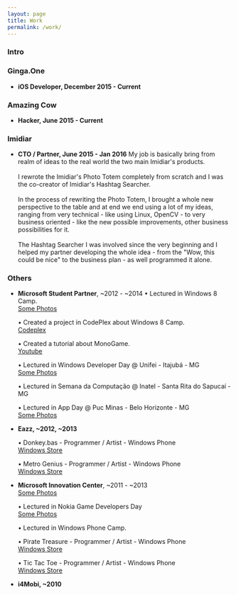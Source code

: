 ```yaml
---
layout: page
title: Work
permalink: /work/
---
```


### Intro

<!-- COWTODO: Write the intro -->


<!-- ####################################################################### -->
<!-- ####################################################################### -->

### Ginga.One

<!-- COWTODO: Write about my job @ Ginga.One -->

* **iOS Developer, December 2015 - Current**



<!-- ####################################################################### -->
<!-- ####################################################################### -->

### Amazing Cow

<!-- COWTODO: Write about my job @ Amazing Cow -->

* **Hacker, June 2015 - Current**


<!-- ####################################################################### -->
<!-- ####################################################################### -->

### Imidiar

* **CTO / Partner,  June 2015 - Jan 2016**
My job is basically bring from realm of ideas to the real world the two main
Imidiar's products. <br><br>
I rewrote the Imidiar's Photo Totem completely from scratch and I was
the co-creator of Imidiar's Hashtag Searcher.<br><br>
In the process of rewriting the Photo Totem, I brought a whole new
perspective to the table and at end we end using a lot of my ideas,
ranging from very technical - like using Linux, OpenCV -
to very business oriented - like the new possible improvements, other business
possibilities for it. <br><br>
The Hashtag Searcher I was involved since the very beginning and I
helped my partner developing the whole idea - from the "Wow, this could be nice"
to the business plan - as well programmed it alone.


<!-- ####################################################################### -->
<!-- ####################################################################### -->

### Others

<!-- COWTODO: Add link Codeplex  -->
<!-- COWTODO: Add photos of the lectures  -->

* **Microsoft Student Partner**, ~2012 - ~2014
    • Lectured in Windows 8 Camp.    
    [Some Photos]()   <!-- COWTODO: Add the photos page. -->

    • Created a project in CodePlex about Windows 8 Camp.    
    [Codeplex](https://win8campbh.codeplex.com/)

    • Created a tutorial about MonoGame.    
    [Youtube](https://www.youtube.com/watch?v=UTtF9Ags26g)

    • Lectured in Windows Developer Day @ Unifei - Itajubá - MG    
    [Some Photos]()   <!-- COWTODO: Add the photos page. -->

    • Lectured in Semana da Computação @ Inatel - Santa Rita do Sapucaí - MG

    • Lectured in App Day @ Puc Minas - Belo Horizonte - MG    
    [Some Photos]()   <!-- COWTODO: Add the photos page. -->


<!-- ####################################################################### -->

* **Eazz, ~2012, ~2013**

    • Donkey.bas - Programmer / Artist - Windows Phone    
    [Windows Store](https://www.microsoft.com/en-us/store/apps/donkeybas/9nblggh0ncj7)

    • Metro Genius - Programmer / Artist - Windows Phone    
    [Windows Store](https://www.microsoft.com/en-us/store/apps/metro-genius/9nblggh0nccp)


<!-- ####################################################################### -->

* **Microsoft Innovation Center**, ~2011 - ~2013    
[Some Photos]()   <!-- COWTODO: Add the photos page. -->

    • Lectured in Nokia Game Developers Day    
    [Some Photos]()   <!-- COWTODO: Add the photos page. -->

    • Lectured in Windows Phone Camp.

    • Pirate Treasure - Programmer / Artist - Windows Phone    
    [Windows Store](https://www.microsoft.com/en-us/store/apps/pirate-treasure/9nblggh0nccq)

    • Tic Tac Toe - Programmer / Artist - Windows Phone    
    [Windows Store](https://www.microsoft.com/en-us/store/apps/tic-tac-toe/9nblggh0nclt)


<!-- ####################################################################### -->

* **i4Mobi, ~2010**

